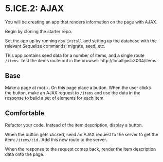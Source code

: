 # 5.ICE.2: AJAX

You will be creating an app that renders information on the page with AJAX.

Begin by cloning the starter repo.

Set the app up by running `npm install` and setting up the database with the relevant Sequelize commands: migrate, seed, etc.

This app contains seed data for a number of items, and a single route `/items`. Test the items route out in the browser: http://localhjost:3004/items.

## Base

Make a page at root `/`. On this page place a button. When the user clicks the button, make an AJAX request to `/items` and use the data in the response to build a set of elements for each item.

## Comfortable

Refactor your code. Instead of the item description, display a button.

When the button gets clicked, send an AJAX request to the server to get the item: `/items/:id` . Add this new route to the server.

When the response to the request comes back, render the item description data onto the page.







